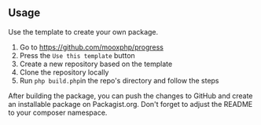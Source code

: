 ## Usage

Use the template to create your own package.

1. Go to https://github.com/mooxphp/progress
2. Press the `Use this template` button
3. Create a new repository based on the template
4. Clone the repository locally
5. Run `php build.php`in the repo's directory and follow the steps

After building the package, you can push the changes to GitHub and create an installable package on Packagist.org. Don't forget to adjust the README to your composer namespace.
